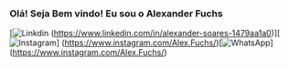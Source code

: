 
### Olá! Seja Bem vindo! Eu sou o Alexander Fuchs 

[![Linkdin](https://img.shields.io/badge/LinkedIn-0077B5?style=for-the-badge&logo=linkedin&logoColor=white)
(https://www.linkedin.com/in/alexander-soares-1479aa1a0)][![Instagram](https://img.shields.io/badge/Instagram-E4405F?style=for-the-badge&logo=instagram&logoColor=white)]
(https://www.instagram.com/Alex.Fuchs/)[![WhatsApp](https://img.shields.io/badge/WhatsApp-25D366?style=for-the-badge&logo=whatsapp&logoColor=white)]
(https://www.instagram.com/Alex.Fuchs/)
